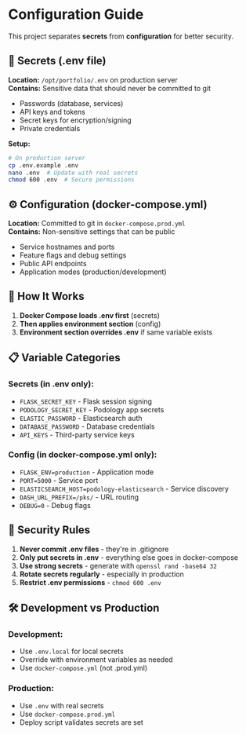 # Configuration Guide

This project separates **secrets** from **configuration** for better security.

## 🔐 Secrets (.env file)
**Location:** `/opt/portfolio/.env` on production server  
**Contains:** Sensitive data that should never be committed to git
- Passwords (database, services)
- API keys and tokens
- Secret keys for encryption/signing
- Private credentials

**Setup:**
```bash
# On production server
cp .env.example .env
nano .env  # Update with real secrets
chmod 600 .env  # Secure permissions
```

## ⚙️ Configuration (docker-compose.yml)
**Location:** Committed to git in `docker-compose.prod.yml`  
**Contains:** Non-sensitive settings that can be public
- Service hostnames and ports
- Feature flags and debug settings
- Public API endpoints
- Application modes (production/development)

## 🔄 How It Works

1. **Docker Compose loads .env first** (secrets)
2. **Then applies environment section** (config)  
3. **Environment section overrides .env** if same variable exists

## 📋 Variable Categories

### Secrets (in .env only):
- `FLASK_SECRET_KEY` - Flask session signing
- `PODOLOGY_SECRET_KEY` - Podology app secrets
- `ELASTIC_PASSWORD` - Elasticsearch auth
- `DATABASE_PASSWORD` - Database credentials
- `API_KEYS` - Third-party service keys

### Config (in docker-compose.yml only):
- `FLASK_ENV=production` - Application mode
- `PORT=5000` - Service port
- `ELASTICSEARCH_HOST=podology-elasticsearch` - Service discovery
- `DASH_URL_PREFIX=/pks/` - URL routing
- `DEBUG=0` - Debug flags

## 🚨 Security Rules

1. **Never commit .env files** - they're in .gitignore
2. **Only put secrets in .env** - everything else goes in docker-compose
3. **Use strong secrets** - generate with `openssl rand -base64 32`
4. **Rotate secrets regularly** - especially in production
5. **Restrict .env permissions** - `chmod 600 .env`

## 🛠️ Development vs Production

### Development:
- Use `.env.local` for local secrets
- Override with environment variables as needed
- Use `docker-compose.yml` (not .prod.yml)

### Production:  
- Use `.env` with real secrets
- Use `docker-compose.prod.yml` 
- Deploy script validates secrets are set
